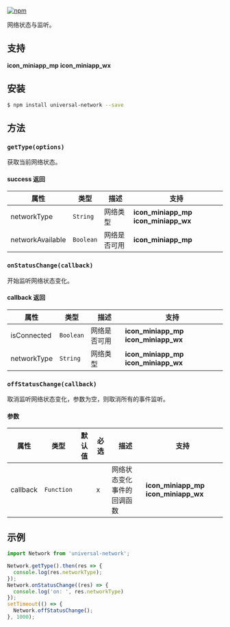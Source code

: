 [![npm](https://img.shields.io/npm/v/universal-network.svg)](https://www.npmjs.com/package/universal-network)

网络状态与监听。

## 支持
__icon_miniapp_mp__ __icon_miniapp_wx__

## 安装

```bash
$ npm install universal-network --save
```

## 方法

### `getType(options)`

获取当前网络状态。

#### success 返回
| 属性             | 类型      | 描述         | 支持                                    |
| ---------------- | --------- | ------------ | --------------------------------------- |
| networkType      | `String`  | 网络类型     | __icon_miniapp_mp__ __icon_miniapp_wx__ |
| networkAvailable | `Boolean` | 网络是否可用 | __icon_miniapp_mp__                     |

### `onStatusChange(callback)`

开始监听网络状态变化。

#### callback 返回
| 属性        | 类型      | 描述         | 支持                                    |
| ----------- | --------- | ------------ | --------------------------------------- |
| isConnected | `Boolean` | 网络是否可用 | __icon_miniapp_mp__ __icon_miniapp_wx__ |
| networkType | `String`  | 网络类型     | __icon_miniapp_mp__ __icon_miniapp_wx__ |

### `offStatusChange(callback)`

取消监听网络状态变化，参数为空，则取消所有的事件监听。

#### 参数
| 属性     | 类型       | 默认值 | 必选 | 描述                       | 支持                                    |
| -------- | ---------- | ------ | ---- | -------------------------- | --------------------------------------- |
| callback | `Function` |        | x    | 网络状态变化事件的回调函数 | __icon_miniapp_mp__ __icon_miniapp_wx__ |

## 示例

```js
import Network from 'universal-network';

Network.getType().then(res => {
  console.log(res.networkType);
});
Network.onStatusChange((res) => {
  console.log('on: ', res.networkType)
});
setTimeout(() => {
  Network.offStatusChange();
}, 1000);

```
